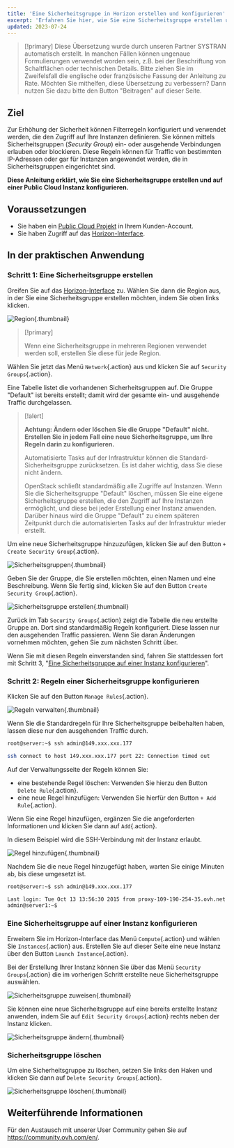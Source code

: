 ```yaml
---
title: 'Eine Sicherheitsgruppe in Horizon erstellen und konfigurieren'
excerpt: 'Erfahren Sie hier, wie Sie eine Sicherheitsgruppe erstellen und auf einer Public Cloud Instanz konfigurieren'
updated: 2023-07-24
---
```


> [!primary]
> Diese Übersetzung wurde durch unseren Partner SYSTRAN automatisch erstellt. In manchen Fällen können ungenaue Formulierungen verwendet worden sein, z.B. bei der Beschriftung von Schaltflächen oder technischen Details. Bitte ziehen Sie im Zweifelsfall die englische oder französische Fassung der Anleitung zu Rate. Möchten Sie mithelfen, diese Übersetzung zu verbessern? Dann nutzen Sie dazu bitte den Button "Beitragen" auf dieser Seite.
>

## Ziel

Zur Erhöhung der Sicherheit können Filterregeln konfiguriert und verwendet werden, die den Zugriff auf Ihre Instanzen definieren. Sie können mittels Sicherheitsgruppen (*Security Group*) ein- oder ausgehende Verbindungen erlauben oder blockieren. Diese Regeln können für Traffic von bestimmten IP-Adressen oder gar für Instanzen angewendet werden, die in Sicherheitsgruppen eingerichtet sind.

**Diese Anleitung erklärt, wie Sie eine Sicherheitsgruppe erstellen und auf einer Public Cloud Instanz konfigurieren.**

## Voraussetzungen

- Sie haben ein [Public Cloud Projekt](https://www.ovhcloud.com/de/public-cloud) in Ihrem Kunden-Account.
- Sie haben Zugriff auf das [Horizon-Interface](create_and_delete_a_user1.).

## In der praktischen Anwendung

### Schritt 1: Eine Sicherheitsgruppe erstellen

Greifen Sie auf das [Horizon-Interface](create_and_delete_a_user1.) zu. Wählen Sie dann die Region aus, in der Sie eine Sicherheitsgruppe erstellen möchten, indem Sie oben links klicken.

![Region](security-group0.png){.thumbnail}

> [!primary]
>
> Wenn eine Sicherheitsgruppe in mehreren Regionen verwendet werden soll, erstellen Sie diese für jede Region.
>

Wählen Sie jetzt das Menü `Network`{.action} aus und klicken Sie auf `Security Groups`{.action}.

Eine Tabelle listet die vorhandenen Sicherheitsgruppen auf. Die Gruppe "Default" ist bereits erstellt; damit wird der gesamte ein- und ausgehende Traffic durchgelassen.

> [!alert]
>
> **Achtung: Ändern oder löschen Sie die Gruppe "Default" nicht. Erstellen Sie in jedem Fall eine neue Sicherheitsgruppe, um Ihre Regeln darin zu konfigurieren.**
>
> Automatisierte Tasks auf der Infrastruktur können die Standard-Sicherheitsgruppe zurücksetzen. Es ist daher wichtig, dass Sie diese nicht ändern.
>
> OpenStack schließt standardmäßig alle Zugriffe auf Instanzen. Wenn Sie die Sicherheitsgruppe "Default" löschen, müssen Sie eine eigene Sicherheitsgruppe erstellen, die den Zugriff auf Ihre Instanzen ermöglicht, und diese bei jeder Erstellung einer Instanz anwenden. Darüber hinaus wird die Gruppe "Default" zu einem späteren Zeitpunkt durch die automatisierten Tasks auf der Infrastruktur wieder erstellt.
>

Um eine neue Sicherheitsgruppe hinzuzufügen, klicken Sie auf den Button `+ Create Security Group`{.action}.

![Sicherheitsgruppen](security-group1.png){.thumbnail}

Geben Sie der Gruppe, die Sie erstellen möchten, einen Namen und eine Beschreibung. Wenn Sie fertig sind, klicken Sie auf den Button `Create Security Group`{.action}.

![Sicherheitsgruppe erstellen](security-group2.png){.thumbnail}

Zurück im Tab `Security Groups`{.action} zeigt die Tabelle die neu erstellte Gruppe an. Dort sind standardmäßig Regeln konfiguriert. Diese lassen nur den ausgehenden Traffic passieren. Wenn Sie daran Änderungen vornehmen möchten, gehen Sie zum nächsten Schritt über.

Wenn Sie mit diesen Regeln einverstanden sind, fahren Sie stattdessen fort mit Schritt 3, "[Eine Sicherheitsgruppe auf einer Instanz konfigurieren](#instance-security-group.)".

### Schritt 2: Regeln einer Sicherheitsgruppe konfigurieren

Klicken Sie auf den Button `Manage Rules`{.action}.

![Regeln verwalten](security-group3.png){.thumbnail}

Wenn Sie die Standardregeln für Ihre Sicherheitsgruppe beibehalten haben, lassen diese nur den ausgehenden Traffic durch.

```bash
root@server:~$ ssh admin@149.xxx.xxx.177

ssh connect to host 149.xxx.xxx.177 port 22: Connection timed out
```

Auf der Verwaltungsseite der Regeln können Sie:

- eine bestehende Regel löschen: Verwenden Sie hierzu den Button `Delete Rule`{.action}.
- eine neue Regel hinzufügen: Verwenden Sie hierfür den Button `+ Add Rule`{.action}.

Wenn Sie eine Regel hinzufügen, ergänzen Sie die angeforderten Informationen und klicken Sie dann auf `Add`{.action}.

In diesem Beispiel wird die SSH-Verbindung mit der Instanz erlaubt.

![Regel hinzufügen](security-group4.png){.thumbnail}

Nachdem Sie die neue Regel hinzugefügt haben, warten Sie einige Minuten ab, bis diese umgesetzt ist.

```bash
root@server:~$ ssh admin@149.xxx.xxx.177

Last login: Tue Oct 13 13:56:30 2015 from proxy-109-190-254-35.ovh.net
admin@server1:~$
```

### Eine Sicherheitsgruppe auf einer Instanz konfigurieren <a name="instance-security-group"></a>

Erweitern Sie im Horizon-Interface das Menü `Compute`{.action} und wählen Sie `Instances`{.action} aus. Erstellen Sie auf dieser Seite eine neue Instanz über den Button `Launch Instance`{.action}.

Bei der Erstellung Ihrer Instanz können Sie über das Menü `Security Groups`{.action} die im vorherigen Schritt erstellte neue Sicherheitsgruppe auswählen.

![Sicherheitsgruppe zuweisen](security-group5.png){.thumbnail}

Sie können eine neue Sicherheitsgruppe auf eine bereits erstellte Instanz anwenden, indem Sie auf `Edit Security Groups`{.action} rechts neben der Instanz klicken.

![Sicherheitsgruppe ändern](security-group6.png){.thumbnail}

### Sicherheitsgruppe löschen

Um eine Sicherheitsgruppe zu löschen, setzen Sie links den Haken und klicken Sie dann auf `Delete Security Groups`{.action}.

![Sicherheitsgruppe löschen](security-group7.png){.thumbnail}

## Weiterführende Informationen

Für den Austausch mit unserer User Community gehen Sie auf <https://community.ovh.com/en/>.
